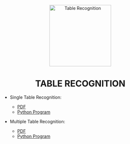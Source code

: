 <p align="center">
<img src="https://img.icons8.com/external-goofy-color-kerismaker/384/external-Spreadsheet-file-document-goofy-color-kerismaker.png" title = "Table Recognition" height='200'></p>

<h1 align="center"> TABLE RECOGNITION </h1>

<!-- ---------------------------------------------------  -->

* Single Table Recognition:

    * [PDF](https://github.com/004Ajay/Table-Recognition/blob/main/table_OnePage.pdf)
    * [Python Program](https://github.com/004Ajay/Table-Recognition/blob/main/tabula_OnePage.py)


* Multiple Table Recognition:

    * [PDF](https://github.com/004Ajay/Table-Recognition/blob/main/table_ManyPage.pdf)
    * [Python Program](https://github.com/004Ajay/Table-Recognition/blob/main/tabula_ManyPage.py)



